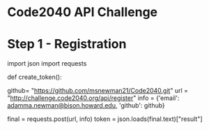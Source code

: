 # Code2040 API Challenge 
# Step 1 - Registration 

import json 
import requests

def create_token():

github= "https://github.com/msnewman21/Code2040.git"
url = "http://challenge.code2040.org/api/register"
info = {'email': adamma.newman@bison.howard.edu, 'github': github}

final = requests.post(url, info)
token = json.loads(final.text)["result"]

